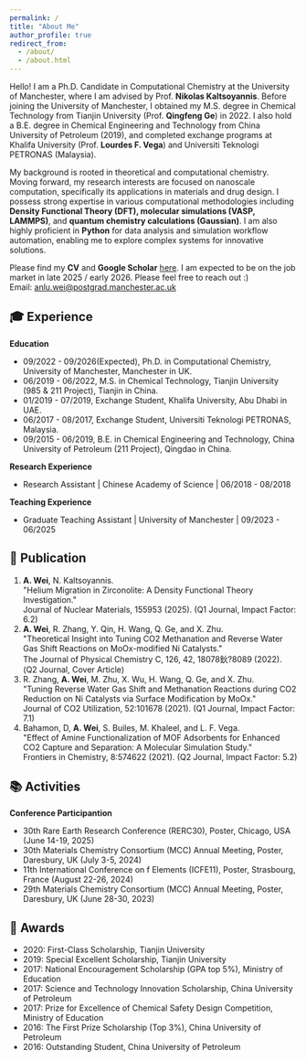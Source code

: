 ```yaml
---
permalink: /
title: "About Me"
author_profile: true
redirect_from: 
  - /about/
  - /about.html
---
```


Hello! I am a Ph.D. Candidate in Computational Chemistry at the University of Manchester, where I am advised by Prof. **Nikolas Kaltsoyannis**. Before joining the University of Manchester, I obtained my M.S. degree in Chemical Technology from Tianjin University (Prof. **Qingfeng Ge**) in 2022. I also hold a B.E. degree in Chemical Engineering and Technology from China University of Petroleum (2019), and completed exchange programs at Khalifa University (Prof. **Lourdes F. Vega**) and Universiti Teknologi PETRONAS (Malaysia).  

My background is rooted in theoretical and computational chemistry. Moving forward, my research interests are focused on nanoscale computation, specifically its applications in materials and drug design. I possess strong expertise in various computational methodologies including **Density Functional Theory (DFT), molecular simulations (VASP, LAMMPS)**, and **quantum chemistry calculations (Gaussian)**. I am also highly proficient in **Python** for data analysis and simulation workflow automation, enabling me to explore complex systems for innovative solutions.  

Please find my **CV** and **Google Scholar** [here](https://scholar.google.com/citations?hl=en&user=6IZOUtEAAAAJ). I am expected to be on the job market in late 2025 / early 2026. Please feel free to reach out :)  
Email: [anlu.wei@postgrad.manchester.ac.uk](mailto:anlu.wei@postgrad.manchester.ac.uk)  

🎓 Experience
------
**Education**  
- 09/2022 - 09/2026(Expected), Ph.D. in Computational Chemistry, University of Manchester, Manchester in UK.
- 06/2019 - 06/2022, M.S. in Chemical Technology, Tianjin University (985 & 211 Project), Tianjin in China.
- 01/2019 - 07/2019, Exchange Student, Khalifa University, Abu Dhabi in UAE.
- 06/2017 - 08/2017, Exchange Student, Universiti Teknologi PETRONAS, Malaysia.
- 09/2015 - 06/2019, B.E. in Chemical Engineering and Technology, China University of Petroleum (211 Project), Qingdao in China.

**Research Experience**  
- Research Assistant | Chinese Academy of Science | 06/2018 - 08/2018

**Teaching Experience**
- Graduate Teaching Assistant | University of Manchester | 09/2023 - 06/2025

📜 Publication
------
1.  **A. Wei**, N. Kaltsoyannis. <br>"Helium Migration in Zirconolite: A Density Functional Theory Investigation." <br>Journal of Nuclear Materials, 155953 (2025). (Q1 Journal, Impact Factor: 6.2)
2.  **A. Wei**, R. Zhang, Y. Qin, H. Wang, Q. Ge, and X. Zhu. <br>"Theoretical Insight into Tuning CO2 Methanation and Reverse Water Gas Shift Reactions on MoOx-modified Ni Catalysts." <br>The Journal of Physical Chemistry C, 126, 42, 18078鈥?8089 (2022). (Q2 Journal, Cover Article)
3.  R. Zhang, **A. Wei**, M. Zhu, X. Wu, H. Wang, Q. Ge, and X. Zhu. <br>"Tuning Reverse Water Gas Shift and Methanation Reactions during CO2 Reduction on Ni Catalysts via Surface Modification by MoOx." <br>Journal of CO2 Utilization, 52:101678 (2021). (Q1 Journal, Impact Factor: 7.1)
4.  Bahamon, D, **A. Wei**, S. Builes, M. Khaleel, and L. F. Vega.  <br>"Effect of Amine Functionalization of MOF Adsorbents for Enhanced CO2 Capture and Separation: A Molecular Simulation Study." <br>Frontiers in Chemistry, 8:574622 (2021). (Q2 Journal, Impact Factor: 5.2)

📚 Activities
------
**Conference Participantion**  
- 30th Rare Earth Research Conference (RERC30), Poster, Chicago, USA (June 14-19, 2025)
- 30th Materials Chemistry Consortium (MCC) Annual Meeting, Poster, Daresbury, UK (July 3-5, 2024)
- 11th International Conference on f Elements (ICFE11), Poster, Strasbourg, France (August 22-26, 2024)
- 29th Materials Chemistry Consortium (MCC) Annual Meeting, Poster, Daresbury, UK (June 28-30, 2023)

🥇 Awards
------
- 2020: First-Class Scholarship, Tianjin University
- 2019: Special Excellent Scholarship, Tianjin University
- 2017: National Encouragement Scholarship (GPA top 5%), Ministry of Education
- 2017: Science and Technology Innovation Scholarship, China University of Petroleum
- 2017: Prize for Excellence of Chemical Safety Design Competition, Ministry of Education
- 2016: The First Prize Scholarship (Top 3%), China University of Petroleum
- 2016: Outstanding Student, China University of Petroleum

